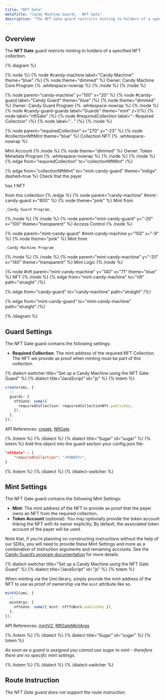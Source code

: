 ```yaml
---
title: "NFT Gate"
metaTitle: "Candy Machine Guards - NFT Gate"
description: "The NFT Gate guard restricts minting to holders of a specified NFT collection."
---
```


## Overview

The **NFT Gate** guard restricts minting to holders of a specified NFT collection.

{% diagram  %}

{% node %}
{% node #candy-machine label="Candy Machine" theme="blue" /%}
{% node theme="dimmed" %}
Owner: Candy Machine Core Program {% .whitespace-nowrap %}
{% /node %}
{% /node %}

{% node parent="candy-machine" y="100" x="20" %}
{% node #candy-guard label="Candy Guard" theme="blue" /%}
{% node theme="dimmed" %}
Owner: Candy Guard Program {% .whitespace-nowrap %}
{% /node %}
{% node #candy-guard-guards label="Guards" theme="mint" z=1/%}
{% node label="nftGate" /%}
{% node #requiredCollection label="- Required Collection" /%}
{% node label="..." /%}
{% /node %}

{% node parent="requiredCollection" x="270" y="-23"  %}
{% node #collectionNftMint theme="blue" %}
Collection NFT {% .whitespace-nowrap %}

Mint Account
{% /node %}
{% node theme="dimmed" %}
Owner: Token Metadata Program {% .whitespace-nowrap %}
{% /node %}
{% /node %}
{% edge from="requiredCollection" to="collectionNftMint" /%}


{% edge from="collectionNftMint" to="mint-candy-guard" theme="indigo" dashed=true %}
Check that the payer

has 1 NFT 

from this collection
{% /edge %}
{% node parent="candy-machine" #mint-candy-guard x="600" %}
  {% node theme="pink" %}
    Mint from

    _Candy Guard Program_
  {% /node %}
{% /node %}
{% node parent="mint-candy-guard" y="-20" x="100" theme="transparent" %}
  Access Control
{% /node %}

{% node parent="mint-candy-guard" #mint-candy-machine y="150" x="-9" %}
  {% node theme="pink" %}
    Mint from 
    
    _Candy Machine Program_
  {% /node %}
{% /node %}
{% node parent="mint-candy-machine" y="-20" x="140" theme="transparent" %}
  Mint Logic
{% /node %}

{% node #nft parent="mint-candy-machine" y="140" x="71" theme="blue" %}
  NFT
{% /node %}
{% edge from="mint-candy-machine" to="nft" path="straight" /%}

{% edge from="candy-guard" to="candy-machine" path="straight" /%}

{% edge from="mint-candy-guard" to="mint-candy-machine" path="straight" /%}

{% /diagram %}

## Guard Settings

The NFT Gate guard contains the following settings:

- **Required Collection**: The mint address of the required NFT Collection. The NFT we provide as proof when minting must be part of this collection.

{% dialect-switcher title="Set up a Candy Machine using the NFT Gate Guard" %}
{% dialect title="JavaScript" id="js" %}
{% totem %}

```ts
create(umi, {
  // ...
  guards: {
    nftGate: some({
      requiredCollection: requiredCollectionNft.publicKey,
    }),
  },
});
```

API References: [create](https://mpl-core-candy-machine-js-docs.vercel.app/functions/create.html), [NftGate](https://mpl-core-candy-machine-js-docs.vercel.app/types/NftGate.html)

{% /totem %}
{% /dialect %}
{% dialect title="Sugar" id="sugar" %}
{% totem %}
Add this object into the guard section your config.json file:

```json
"nftGate" : {
    "requiredCollection": "<PUBKEY>",
}
```

{% /totem %}
{% /dialect %}
{% /dialect-switcher %}

## Mint Settings

The NFT Gate guard contains the following Mint Settings:

- **Mint**: The mint address of the NFT to provide as proof that the payer owns an NFT from the required collection.
- **Token Account** (optional): You may optionally provide the token account linking the NFT with its owner explicitly. By default, the associated token account of the payer will be used.

Note that, if you’re planning on constructing instructions without the help of our SDKs, you will need to provide these Mint Settings and more as a combination of instruction arguments and remaining accounts. See the [Candy Guard’s program documentation](https://github.com/metaplex-foundation/mpl-candy-machine/tree/main/programs/candy-guard#nftgate) for more details.

{% dialect-switcher title="Set up a Candy Machine using the NFT Gate Guard" %}
{% dialect title="JavaScript" id="js" %}
{% totem %}

When minting via the Umi library, simply provide the mint address of the NFT to use as proof of ownership via the `mint` attribute like so.

```ts
mintV2(umi, {
  // ...
  mintArgs: {
    nftGate: some({ mint: nftToBurn.publicKey }),
  },
});
```

API References: [mintV2](https://mpl-core-candy-machine-js-docs.vercel.app/functions/mintV2.html), [NftGateMintArgs](https://mpl-core-candy-machine-js-docs.vercel.app/types/NftGateMintArgs.html)

{% /totem %}
{% /dialect %}
{% dialect title="Sugar" id="sugar" %}
{% totem %}

_As soon as a guard is assigned you cannot use sugar to mint - therefore there are no specific mint settings._

{% /totem %}
{% /dialect %}
{% /dialect-switcher %}

## Route Instruction

_The NFT Gate guard does not support the route instruction._
